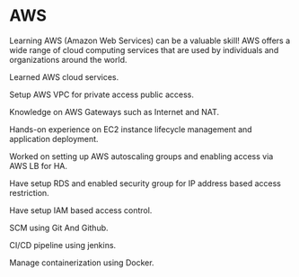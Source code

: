 # AWS

Learning AWS (Amazon Web Services) can be a valuable skill! AWS offers a wide range of cloud computing services that are used by individuals and organizations around the world.

Learned AWS cloud services.

Setup AWS VPC for private access public access.

Knowledge on AWS Gateways such as Internet and NAT.

Hands-on experience on EC2 instance lifecycle management and application deployment.

Worked on setting up AWS autoscaling groups and enabling access via AWS LB for HA.

Have setup RDS and enabled security group for IP address based access restriction.

Have setup IAM based access control.

SCM using Git And Github.

CI/CD pipeline using jenkins.

Manage containerization using Docker.
